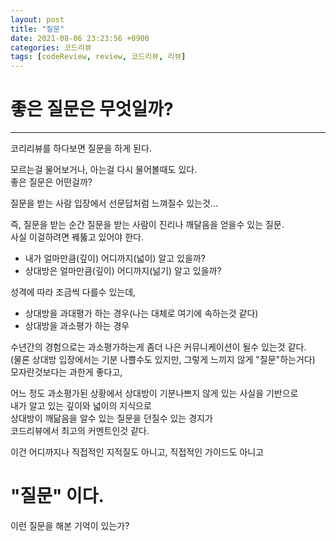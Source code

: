 ```yaml
---
layout: post
title: "질문"
date: 2021-08-06 23:23:56 +0900
categories: 코드리뷰
tags: [codeReview, review, 코드리뷰, 리뷰]
---
```


# 좋은 질문은 무엇일까?

---

코리리뷰를 하다보면 질문을 하게 된다.

모르는걸 물어보거나, 아는걸 다시 물어볼때도 있다.<br>
좋은 질문은 어떤걸까?

질문을 받는 사람 입장에서 선문답처럼 느껴질수 있는것...

즉, 질문을 받는 순간
질문을 받는 사람이 진리나 깨달음을 얻을수 있는 질문.<br>
사실 이걸하려면 꿰뚫고 있어야 한다.<br>

- 내가 얼마만큼(깊이) 어디까지(넓이) 알고 있을까?<br>
- 상대방은 얼마만큼(깊이) 어디까지(넒기) 알고 있을까?<br>

성격에 따라 조금씩 다를수 있는데,<br>

- 상대방을 과대평가 하는 경우(나는 대체로 여기에 속하는것 같다)<br>
- 상대방을 과소평가 하는 경우

수년간의 경험으로는 과소평가하는게 좀더 나은 커뮤니케이션이 될수 있는것 같다.<br>
(물론 상대방 입장에서는 기분 나쁠수도 있지만, 그렇게 느끼지 않게 "질문"하는거다)<br>
모자란것보다는 과한게 좋다고,

어느 정도 과소평가된 상황에서 상대방이 기분나쁘지 않게
있는 사실을 기반으로<br>
내가 알고 있는 깊이와 넓이의 지식으로<br>
상대방이 깨닮음을 알수 있는 질문을 던질수 있는 경지가<br>
코드리뷰에서 최고의 커멘트인것 같다.

이건 어디까지나 직접적인 지적질도 아니고,
직접적인 가이드도 아니고

# "질문" 이다.

이런 질문을 해본 기억이 있는가?
